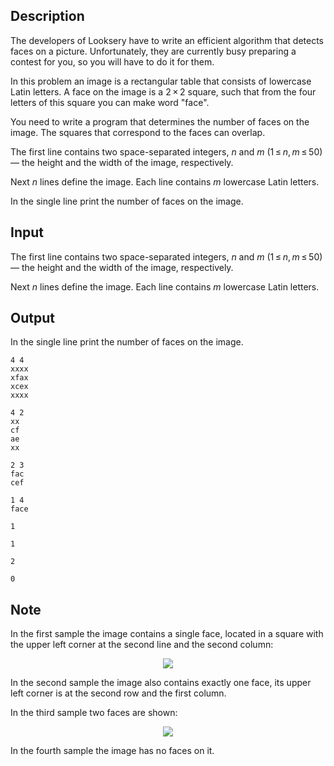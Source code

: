 ## Description

<div><p>The developers of Looksery have to write an efficient algorithm that detects faces on a picture. Unfortunately, they are currently busy preparing a contest for you, so you will have to do it for them. </p><p>In this problem an image is a rectangular table that consists of lowercase Latin letters. A face on the image is a <span class="tex-span">2 × 2</span> square, such that from the four letters of this square you can make word "<span class="tex-font-style-tt">face</span>". </p><p>You need to write a program that determines the number of faces on the image. The squares that correspond to the faces can overlap.</p></div><div class="input-specification"><p>The first line contains two space-separated integers, <span class="tex-span"><i>n</i></span> and <span class="tex-span"><i>m</i></span> (<span class="tex-span">1 ≤ <i>n</i>, <i>m</i> ≤ 50</span>) — the height and the width of the image, respectively.</p><p>Next <span class="tex-span"><i>n</i></span> lines define the image. Each line contains <span class="tex-span"><i>m</i></span> lowercase Latin letters.</p></div><div class="output-specification"><p>In the single line print the number of faces on the image.</p></div>

## Input

<p>The first line contains two space-separated integers, <span class="tex-span"><i>n</i></span> and <span class="tex-span"><i>m</i></span> (<span class="tex-span">1 ≤ <i>n</i>, <i>m</i> ≤ 50</span>) — the height and the width of the image, respectively.</p><p>Next <span class="tex-span"><i>n</i></span> lines define the image. Each line contains <span class="tex-span"><i>m</i></span> lowercase Latin letters.</p>

## Output

<p>In the single line print the number of faces on the image.</p>





```input1
4 4
xxxx
xfax
xcex
xxxx

```




```input2
4 2
xx
cf
ae
xx

```




```input3
2 3
fac
cef

```




```input4
1 4
face

```




```output1
1

```




```output2
1

```




```output3
2

```




```output4
0

```



## Note

<p>In the first sample the image contains a single face, located in a square with the upper left corner at the second line and the second column: </p><center> <img class="tex-graphics" src="file://AjMdXfo0.png" style="max-width: 100.0%;max-height: 100.0%;"> </center><p>In the second sample the image also contains exactly one face, its upper left corner is at the second row and the first column.</p><p>In the third sample two faces are shown: </p><center> <img class="tex-graphics" src="file://C3OIwdS9.png" style="max-width: 100.0%;max-height: 100.0%;"> </center><p>In the fourth sample the image has no faces on it.</p>
